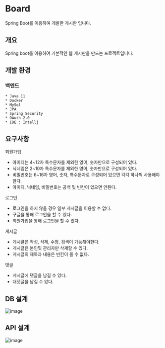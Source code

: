 # Board
Spring Boot를 이용하여 개발한 게시판 입니다.

## 개요
Spring boot를 이용하여 기본적인 웹 게시판을 만드는 프로젝트입니다.

## 개발 환경
### 백엔드
```
* Java 11
* Docker
* MySql
* JPA
* Spring Security
* OAuth 2.0
* IDE : Intellj
```

## 요구사항

회원가입
- 아이디는 4~12자 특수문자를 제외한 영어, 숫자만으로 구성되어 있다.
- 닉네임은 2~10자 특수문자를 제외한 영어, 숫자만으로 구성되어 있다.
- 비밀번호는 6~16자 영어, 숫자, 특수문자로 구성되어 있으면 각각 하나씩 사용해야한다.
- 아이디, 닉네임, 비밀번호는 공백 및 빈칸이 있으면 안된다.

로그인
- 로그인을 하지 않을 경우 일부 게시글을 이용할 수 없다.
- 구글을 통해 로그인을 할 수 있다.
- 회원가입을 통해 로그인을 할 수 있다.

게시글
- 게시글은 작성, 삭제, 수정, 검색이 가능해야한다.
- 게시글은 본인및 관리자만 삭제할 수 있다.
- 게시글의 제목과 내용은 빈칸이 올 수 없다.


댓글
- 게시글에 댓글을 남길 수 있다.
- 대댓글을 남길 수 있다.

## DB 설계
![image](https://user-images.githubusercontent.com/68494227/179522933-293b3e3c-b26d-44ef-9b9e-d4cccead5bfb.png)



## API 설계
![image](https://user-images.githubusercontent.com/68494227/180915538-548ac73c-779f-43fb-9ab4-154989cd74c0.png)

